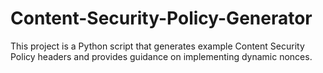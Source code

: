 # Content-Security-Policy-Generator
This project is a Python script that generates example Content Security Policy headers and provides guidance on implementing dynamic nonces.
